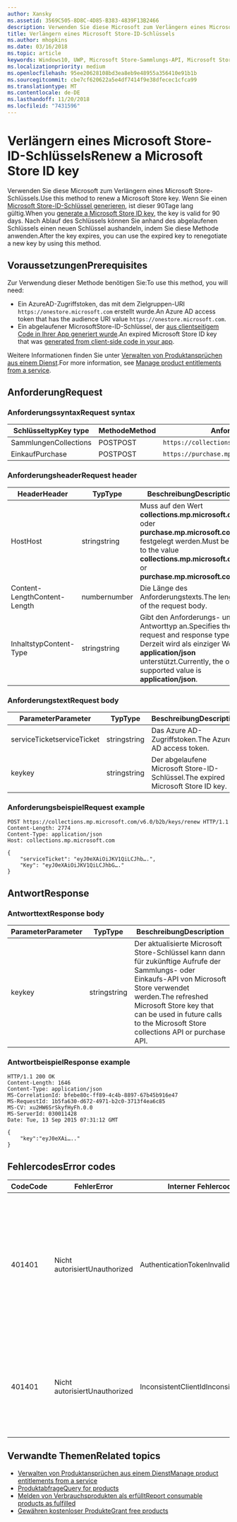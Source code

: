 ```yaml
---
author: Xansky
ms.assetid: 3569C505-8D8C-4D85-B383-4839F13B2466
description: Verwenden Sie diese Microsoft zum Verlängern eines Microsoft Store-Schlüssels.
title: Verlängern eines Microsoft Store-ID-Schlüssels
ms.author: mhopkins
ms.date: 03/16/2018
ms.topic: article
keywords: Windows10, UWP, Microsoft Store-Sammlungs-API, Microsoft Store-Einkaufs-API, Microsoft Store-ID-Schlüssel, verlängern
ms.localizationpriority: medium
ms.openlocfilehash: 95ee20628108bd3ea8eb9e48955a356410e91b1b
ms.sourcegitcommit: cbe7cf620622a5e4df7414f9e38dfecec1cfca99
ms.translationtype: MT
ms.contentlocale: de-DE
ms.lasthandoff: 11/20/2018
ms.locfileid: "7431596"
---
```

# <a name="renew-a-microsoft-store-id-key"></a><span data-ttu-id="ccf0c-104">Verlängern eines Microsoft Store-ID-Schlüssels</span><span class="sxs-lookup"><span data-stu-id="ccf0c-104">Renew a Microsoft Store ID key</span></span>


<span data-ttu-id="ccf0c-105">Verwenden Sie diese Microsoft zum Verlängern eines Microsoft Store-Schlüssels.</span><span class="sxs-lookup"><span data-stu-id="ccf0c-105">Use this method to renew a Microsoft Store key.</span></span> <span data-ttu-id="ccf0c-106">Wenn Sie einen [Microsoft Store-ID-Schlüssel generieren](view-and-grant-products-from-a-service.md#step-4), ist dieser 90Tage lang gültig.</span><span class="sxs-lookup"><span data-stu-id="ccf0c-106">When you [generate a Microsoft Store ID key](view-and-grant-products-from-a-service.md#step-4), the key is valid for 90 days.</span></span> <span data-ttu-id="ccf0c-107">Nach Ablauf des Schlüssels können Sie anhand des abgelaufenen Schlüssels einen neuen Schlüssel aushandeln, indem Sie diese Methode anwenden.</span><span class="sxs-lookup"><span data-stu-id="ccf0c-107">After the key expires, you can use the expired key to renegotiate a new key by using this method.</span></span>

## <a name="prerequisites"></a><span data-ttu-id="ccf0c-108">Voraussetzungen</span><span class="sxs-lookup"><span data-stu-id="ccf0c-108">Prerequisites</span></span>


<span data-ttu-id="ccf0c-109">Zur Verwendung dieser Methode benötigen Sie:</span><span class="sxs-lookup"><span data-stu-id="ccf0c-109">To use this method, you will need:</span></span>

* <span data-ttu-id="ccf0c-110">Ein AzureAD-Zugriffstoken, das mit dem Zielgruppen-URI `https://onestore.microsoft.com` erstellt wurde.</span><span class="sxs-lookup"><span data-stu-id="ccf0c-110">An Azure AD access token that has the audience URI value `https://onestore.microsoft.com`.</span></span>
* <span data-ttu-id="ccf0c-111">Ein abgelaufener MicrosoftStore-ID-Schlüssel, der [aus clientseitigem Code in Ihrer App generiert wurde](view-and-grant-products-from-a-service.md#step-4).</span><span class="sxs-lookup"><span data-stu-id="ccf0c-111">An expired Microsoft Store ID key that was [generated from client-side code in your app](view-and-grant-products-from-a-service.md#step-4).</span></span>

<span data-ttu-id="ccf0c-112">Weitere Informationen finden Sie unter [Verwalten von Produktansprüchen aus einem Dienst](view-and-grant-products-from-a-service.md).</span><span class="sxs-lookup"><span data-stu-id="ccf0c-112">For more information, see [Manage product entitlements from a service](view-and-grant-products-from-a-service.md).</span></span>

## <a name="request"></a><span data-ttu-id="ccf0c-113">Anforderung</span><span class="sxs-lookup"><span data-stu-id="ccf0c-113">Request</span></span>

### <a name="request-syntax"></a><span data-ttu-id="ccf0c-114">Anforderungssyntax</span><span class="sxs-lookup"><span data-stu-id="ccf0c-114">Request syntax</span></span>

| <span data-ttu-id="ccf0c-115">Schlüsseltyp</span><span class="sxs-lookup"><span data-stu-id="ccf0c-115">Key type</span></span>    | <span data-ttu-id="ccf0c-116">Methode</span><span class="sxs-lookup"><span data-stu-id="ccf0c-116">Method</span></span> | <span data-ttu-id="ccf0c-117">Anforderungs-URI</span><span class="sxs-lookup"><span data-stu-id="ccf0c-117">Request URI</span></span>                                              |
|-------------|--------|----------------------------------------------------------|
| <span data-ttu-id="ccf0c-118">Sammlungen</span><span class="sxs-lookup"><span data-stu-id="ccf0c-118">Collections</span></span> | <span data-ttu-id="ccf0c-119">POST</span><span class="sxs-lookup"><span data-stu-id="ccf0c-119">POST</span></span>   | ```https://collections.mp.microsoft.com/v6.0/b2b/keys/renew``` |
| <span data-ttu-id="ccf0c-120">Einkauf</span><span class="sxs-lookup"><span data-stu-id="ccf0c-120">Purchase</span></span>    | <span data-ttu-id="ccf0c-121">POST</span><span class="sxs-lookup"><span data-stu-id="ccf0c-121">POST</span></span>   | ```https://purchase.mp.microsoft.com/v6.0/b2b/keys/renew```    |


### <a name="request-header"></a><span data-ttu-id="ccf0c-122">Anforderungsheader</span><span class="sxs-lookup"><span data-stu-id="ccf0c-122">Request header</span></span>

| <span data-ttu-id="ccf0c-123">Header</span><span class="sxs-lookup"><span data-stu-id="ccf0c-123">Header</span></span>         | <span data-ttu-id="ccf0c-124">Typ</span><span class="sxs-lookup"><span data-stu-id="ccf0c-124">Type</span></span>   | <span data-ttu-id="ccf0c-125">Beschreibung</span><span class="sxs-lookup"><span data-stu-id="ccf0c-125">Description</span></span>                                                                                           |
|----------------|--------|-------------------------------------------------------------------------------------------------------|
| <span data-ttu-id="ccf0c-126">Host</span><span class="sxs-lookup"><span data-stu-id="ccf0c-126">Host</span></span>           | <span data-ttu-id="ccf0c-127">string</span><span class="sxs-lookup"><span data-stu-id="ccf0c-127">string</span></span> | <span data-ttu-id="ccf0c-128">Muss auf den Wert **collections.mp.microsoft.com** oder **purchase.mp.microsoft.com** festgelegt werden.</span><span class="sxs-lookup"><span data-stu-id="ccf0c-128">Must be set to the value **collections.mp.microsoft.com** or **purchase.mp.microsoft.com**.</span></span>           |
| <span data-ttu-id="ccf0c-129">Content-Length</span><span class="sxs-lookup"><span data-stu-id="ccf0c-129">Content-Length</span></span> | <span data-ttu-id="ccf0c-130">number</span><span class="sxs-lookup"><span data-stu-id="ccf0c-130">number</span></span> | <span data-ttu-id="ccf0c-131">Die Länge des Anforderungstexts.</span><span class="sxs-lookup"><span data-stu-id="ccf0c-131">The length of the request body.</span></span>                                                                       |
| <span data-ttu-id="ccf0c-132">Inhaltstyp</span><span class="sxs-lookup"><span data-stu-id="ccf0c-132">Content-Type</span></span>   | <span data-ttu-id="ccf0c-133">string</span><span class="sxs-lookup"><span data-stu-id="ccf0c-133">string</span></span> | <span data-ttu-id="ccf0c-134">Gibt den Anforderungs- und Antworttyp an.</span><span class="sxs-lookup"><span data-stu-id="ccf0c-134">Specifies the request and response type.</span></span> <span data-ttu-id="ccf0c-135">Derzeit wird als einziger Wert **application/json** unterstützt.</span><span class="sxs-lookup"><span data-stu-id="ccf0c-135">Currently, the only supported value is **application/json**.</span></span> |


### <a name="request-body"></a><span data-ttu-id="ccf0c-136">Anforderungstext</span><span class="sxs-lookup"><span data-stu-id="ccf0c-136">Request body</span></span>

| <span data-ttu-id="ccf0c-137">Parameter</span><span class="sxs-lookup"><span data-stu-id="ccf0c-137">Parameter</span></span>     | <span data-ttu-id="ccf0c-138">Typ</span><span class="sxs-lookup"><span data-stu-id="ccf0c-138">Type</span></span>   | <span data-ttu-id="ccf0c-139">Beschreibung</span><span class="sxs-lookup"><span data-stu-id="ccf0c-139">Description</span></span>                       | <span data-ttu-id="ccf0c-140">Erforderlich</span><span class="sxs-lookup"><span data-stu-id="ccf0c-140">Required</span></span> |
|---------------|--------|-----------------------------------|----------|
| <span data-ttu-id="ccf0c-141">serviceTicket</span><span class="sxs-lookup"><span data-stu-id="ccf0c-141">serviceTicket</span></span> | <span data-ttu-id="ccf0c-142">string</span><span class="sxs-lookup"><span data-stu-id="ccf0c-142">string</span></span> | <span data-ttu-id="ccf0c-143">Das Azure AD-Zugriffstoken.</span><span class="sxs-lookup"><span data-stu-id="ccf0c-143">The Azure AD access token.</span></span>        | <span data-ttu-id="ccf0c-144">Ja</span><span class="sxs-lookup"><span data-stu-id="ccf0c-144">Yes</span></span>      |
| <span data-ttu-id="ccf0c-145">key</span><span class="sxs-lookup"><span data-stu-id="ccf0c-145">key</span></span>           | <span data-ttu-id="ccf0c-146">string</span><span class="sxs-lookup"><span data-stu-id="ccf0c-146">string</span></span> | <span data-ttu-id="ccf0c-147">Der abgelaufene Microsoft Store-ID-Schlüssel.</span><span class="sxs-lookup"><span data-stu-id="ccf0c-147">The expired Microsoft Store ID key.</span></span> | <span data-ttu-id="ccf0c-148">Ja</span><span class="sxs-lookup"><span data-stu-id="ccf0c-148">Yes</span></span>       |


### <a name="request-example"></a><span data-ttu-id="ccf0c-149">Anforderungsbeispiel</span><span class="sxs-lookup"><span data-stu-id="ccf0c-149">Request example</span></span>

```syntax
POST https://collections.mp.microsoft.com/v6.0/b2b/keys/renew HTTP/1.1
Content-Length: 2774
Content-Type: application/json
Host: collections.mp.microsoft.com

{
    "serviceTicket": "eyJ0eXAiOiJKV1QiLCJhb….",
    "Key": "eyJ0eXAiOiJKV1QiLCJhbG…."
}
```

## <a name="response"></a><span data-ttu-id="ccf0c-150">Antwort</span><span class="sxs-lookup"><span data-stu-id="ccf0c-150">Response</span></span>


### <a name="response-body"></a><span data-ttu-id="ccf0c-151">Antworttext</span><span class="sxs-lookup"><span data-stu-id="ccf0c-151">Response body</span></span>

| <span data-ttu-id="ccf0c-152">Parameter</span><span class="sxs-lookup"><span data-stu-id="ccf0c-152">Parameter</span></span> | <span data-ttu-id="ccf0c-153">Typ</span><span class="sxs-lookup"><span data-stu-id="ccf0c-153">Type</span></span>   | <span data-ttu-id="ccf0c-154">Beschreibung</span><span class="sxs-lookup"><span data-stu-id="ccf0c-154">Description</span></span>                                                                                                            |
|-----------|--------|------------------------------------------------------------------------------------------------------------------------|
| <span data-ttu-id="ccf0c-155">key</span><span class="sxs-lookup"><span data-stu-id="ccf0c-155">key</span></span>       | <span data-ttu-id="ccf0c-156">string</span><span class="sxs-lookup"><span data-stu-id="ccf0c-156">string</span></span> | <span data-ttu-id="ccf0c-157">Der aktualisierte Microsoft Store-Schlüssel kann dann für zukünftige Aufrufe der Sammlungs- oder Einkaufs-API von Microsoft Store verwendet werden.</span><span class="sxs-lookup"><span data-stu-id="ccf0c-157">The refreshed Microsoft Store key that can be used in future calls to the Microsoft Store collections API or purchase API.</span></span> |


### <a name="response-example"></a><span data-ttu-id="ccf0c-158">Antwortbeispiel</span><span class="sxs-lookup"><span data-stu-id="ccf0c-158">Response example</span></span>

```syntax
HTTP/1.1 200 OK
Content-Length: 1646
Content-Type: application/json
MS-CorrelationId: bfebe80c-ff89-4c4b-8897-67b45b916e47
MS-RequestId: 1b5fa630-d672-4971-b2c0-3713f4ea6c85
MS-CV: xu2HW6SrSkyfHyFh.0.0
MS-ServerId: 030011428
Date: Tue, 13 Sep 2015 07:31:12 GMT

{
    "key":"eyJ0eXAi….."
}
```

## <a name="error-codes"></a><span data-ttu-id="ccf0c-159">Fehlercodes</span><span class="sxs-lookup"><span data-stu-id="ccf0c-159">Error codes</span></span>


| <span data-ttu-id="ccf0c-160">Code</span><span class="sxs-lookup"><span data-stu-id="ccf0c-160">Code</span></span> | <span data-ttu-id="ccf0c-161">Fehler</span><span class="sxs-lookup"><span data-stu-id="ccf0c-161">Error</span></span>        | <span data-ttu-id="ccf0c-162">Interner Fehlercode</span><span class="sxs-lookup"><span data-stu-id="ccf0c-162">Inner error code</span></span>           | <span data-ttu-id="ccf0c-163">Beschreibung</span><span class="sxs-lookup"><span data-stu-id="ccf0c-163">Description</span></span>   |
|------|--------------|----------------------------|---------------|
| <span data-ttu-id="ccf0c-164">401</span><span class="sxs-lookup"><span data-stu-id="ccf0c-164">401</span></span>  | <span data-ttu-id="ccf0c-165">Nicht autorisiert</span><span class="sxs-lookup"><span data-stu-id="ccf0c-165">Unauthorized</span></span> | <span data-ttu-id="ccf0c-166">AuthenticationTokenInvalid</span><span class="sxs-lookup"><span data-stu-id="ccf0c-166">AuthenticationTokenInvalid</span></span> | <span data-ttu-id="ccf0c-167">Das Azure AD-Zugriffstoken ist ungültig.</span><span class="sxs-lookup"><span data-stu-id="ccf0c-167">The Azure AD access token is invalid.</span></span> <span data-ttu-id="ccf0c-168">In einigen Fällen enthalten die Details zu ServiceError weitere Informationen, z. B. wenn das Token abgelaufen ist oder der *appid*-Anspruch fehlt.</span><span class="sxs-lookup"><span data-stu-id="ccf0c-168">In some cases the details of the ServiceError will contain more information, such as when the token is expired or the *appid* claim is missing.</span></span> |
| <span data-ttu-id="ccf0c-169">401</span><span class="sxs-lookup"><span data-stu-id="ccf0c-169">401</span></span>  | <span data-ttu-id="ccf0c-170">Nicht autorisiert</span><span class="sxs-lookup"><span data-stu-id="ccf0c-170">Unauthorized</span></span> | <span data-ttu-id="ccf0c-171">InconsistentClientId</span><span class="sxs-lookup"><span data-stu-id="ccf0c-171">InconsistentClientId</span></span>       | <span data-ttu-id="ccf0c-172">Der *clientId*-Anspruch im Microsoft Store-ID-Schlüssel und der *appid*-Anspruch im Azure AD-Zugriffstoken stimmen nicht überein.</span><span class="sxs-lookup"><span data-stu-id="ccf0c-172">The *clientId* claim in the Microsoft Store ID key and the *appid* claim in the Azure AD access token do not match.</span></span>                                                                     |


## <a name="related-topics"></a><span data-ttu-id="ccf0c-173">Verwandte Themen</span><span class="sxs-lookup"><span data-stu-id="ccf0c-173">Related topics</span></span>


* [<span data-ttu-id="ccf0c-174">Verwalten von Produktansprüchen aus einem Dienst</span><span class="sxs-lookup"><span data-stu-id="ccf0c-174">Manage product entitlements from a service</span></span>](view-and-grant-products-from-a-service.md)
* [<span data-ttu-id="ccf0c-175">Produktabfrage</span><span class="sxs-lookup"><span data-stu-id="ccf0c-175">Query for products</span></span>](query-for-products.md)
* [<span data-ttu-id="ccf0c-176">Melden von Verbrauchsprodukten als erfüllt</span><span class="sxs-lookup"><span data-stu-id="ccf0c-176">Report consumable products as fulfilled</span></span>](report-consumable-products-as-fulfilled.md)
* [<span data-ttu-id="ccf0c-177">Gewähren kostenloser Produkte</span><span class="sxs-lookup"><span data-stu-id="ccf0c-177">Grant free products</span></span>](grant-free-products.md)
